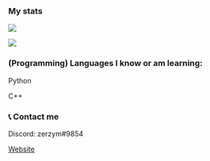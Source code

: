### My stats

![](https://github-readme-stats.vercel.app/api?username=zerzym&theme=dark&show_icons=true)

<!-- Pin me later!!!
[![](https://github-readme-stats.vercel.app/api/pin/?username=zerzym&repo=github-readme-stats&theme=dark&show_icons=true)](https://github.com/)
-->

[![](https://github-readme-stats.vercel.app/api/top-langs/?username=zerzym&theme=dark&show_icons=true)](https://github.com/anuraghazra/github-readme-stats)


### (Programming) Languages I know or am learning:

Python

C++

### 📞 Contact me 

Discord: zerzym#9854

[Website](https://zmega.cf)

